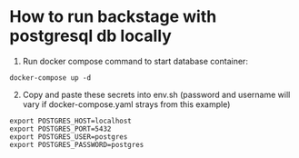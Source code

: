 # How to run backstage with postgresql db locally
1. Run docker compose command to start database container:
```
docker-compose up -d
```
2. Copy and paste these secrets into env.sh (password and username will vary if docker-compose.yaml strays from this example)
```
export POSTGRES_HOST=localhost
export POSTGRES_PORT=5432
export POSTGRES_USER=postgres
export POSTGRES_PASSWORD=postgres
```
